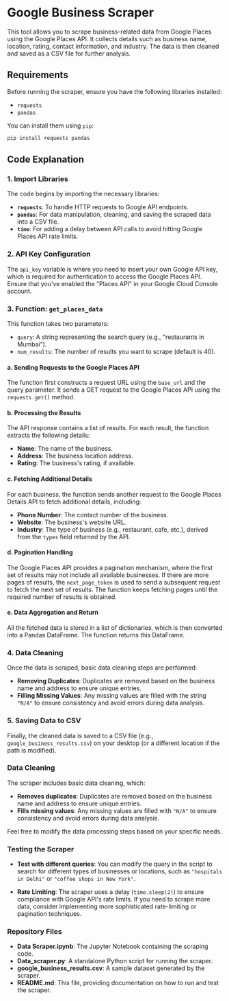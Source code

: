 # Google Business Scraper

This tool allows you to scrape business-related data from Google Places using the Google Places API. It collects details such as business name, location, rating, contact information, and industry. The data is then cleaned and saved as a CSV file for further analysis.

## Requirements

Before running the scraper, ensure you have the following libraries installed:

- `requests`
- `pandas`

You can install them using `pip`:

```bash
pip install requests pandas
```

## Code Explanation

### 1. Import Libraries

The code begins by importing the necessary libraries:

- **`requests`**: To handle HTTP requests to Google API endpoints.
- **`pandas`**: For data manipulation, cleaning, and saving the scraped data into a CSV file.
- **`time`**: For adding a delay between API calls to avoid hitting Google Places API rate limits.

### 2. API Key Configuration

The `api_key` variable is where you need to insert your own Google API key, which is required for authentication to access the Google Places API. Ensure that you've enabled the "Places API" in your Google Cloud Console account.

### 3. Function: `get_places_data`

This function takes two parameters:
- `query`: A string representing the search query (e.g., "restaurants in Mumbai").
- `num_results`: The number of results you want to scrape (default is 40).

#### a. Sending Requests to the Google Places API

The function first constructs a request URL using the `base_url` and the query parameter. It sends a GET request to the Google Places API using the `requests.get()` method.

#### b. Processing the Results

The API response contains a list of results. For each result, the function extracts the following details:
- **Name**: The name of the business.
- **Address**: The business location address.
- **Rating**: The business's rating, if available.

#### c. Fetching Additional Details

For each business, the function sends another request to the Google Places Details API to fetch additional details, including:
- **Phone Number**: The contact number of the business.
- **Website**: The business's website URL.
- **Industry**: The type of business (e.g., restaurant, cafe, etc.), derived from the `types` field returned by the API.

#### d. Pagination Handling

The Google Places API provides a pagination mechanism, where the first set of results may not include all available businesses. If there are more pages of results, the `next_page_token` is used to send a subsequent request to fetch the next set of results. The function keeps fetching pages until the required number of results is obtained.

#### e. Data Aggregation and Return

All the fetched data is stored in a list of dictionaries, which is then converted into a Pandas DataFrame. The function returns this DataFrame.

### 4. Data Cleaning

Once the data is scraped, basic data cleaning steps are performed:
- **Removing Duplicates**: Duplicates are removed based on the business name and address to ensure unique entries.
- **Filling Missing Values**: Any missing values are filled with the string `"N/A"` to ensure consistency and avoid errors during data analysis.

### 5. Saving Data to CSV

Finally, the cleaned data is saved to a CSV file (e.g., `google_business_results.csv`) on your desktop (or a different location if the path is modified).

### Data Cleaning

The scraper includes basic data cleaning, which:
- **Removes duplicates**: Duplicates are removed based on the business name and address to ensure unique entries.
- **Fills missing values**: Any missing values are filled with `"N/A"` to ensure consistency and avoid errors during data analysis.

Feel free to modify the data processing steps based on your specific needs.

### Testing the Scraper

- **Test with different queries**: You can modify the query in the script to search for different types of businesses or locations, such as `"hospitals in Delhi"` or `"coffee shops in New York"`.
  
- **Rate Limiting**: The scraper uses a delay (`time.sleep(2)`) to ensure compliance with Google API's rate limits. If you need to scrape more data, consider implementing more sophisticated rate-limiting or pagination techniques.

### Repository Files

- **Data Scraper.ipynb**: The Jupyter Notebook containing the scraping code.
- **Data_scraper.py**: A standalone Python script for running the scraper.
- **google_business_results.csv**: A sample dataset generated by the scraper.
- **README.md**: This file, providing documentation on how to run and test the scraper.
